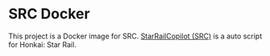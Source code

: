 # SRC Docker
This project is a Docker image for SRC.
[StarRailCopilot (SRC)](https://github.com/LmeSzinc/StarRailCopilot) is a auto script for Honkai: Star Rail.

